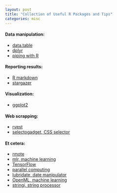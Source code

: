 ```yaml
---
layout: post
title: "Collection of Useful R Packages and Tips"
categories: misc
---
```


#### Data manipulation:
* <a href="https://s3.amazonaws.com/assets.datacamp.com/img/blog/data+table+cheat+sheet.pdf"> data.table </a>
* <a href="https://www.rstudio.com/wp-content/uploads/2015/02/data-wrangling-cheatsheet.pdf"> dplyr </a>
* <a href="https://www.r-statistics.com/2014/08/simpler-r-coding-with-pipes-the-present-and-future-of-the-magrittr-package/"> piping with R </a>

#### Reporting results:
* <a href="https://www.rstudio.com/wp-content/uploads/2016/03/rmarkdown-cheatsheet-2.0.pdf"> R markdown </a>
* <a href="http://jakeruss.com/cheatsheets/stargazer.html"> stargazer </a>

#### Visualization:
* <a href="https://www.rstudio.com/wp-content/uploads/2015/03/ggplot2-cheatsheet.pdf"> ggplot2 </a>

#### Web scrapping:
* <a href="https://cran.r-project.org/web/packages/rvest/rvest.pdf"> rvest </a>
* <a href="https://cran.r-project.org/web/packages/rvest/vignettes/selectorgadget.html"> selectogadget, CSS selector </a>

#### Et cetera:
* <a href="http://ryanhafen.com/blog/rmote"> rmote </a>
* <a href="https://cran.r-project.org/web/packages/mlr/vignettes/mlr.html"> mlr, machine learning </a>
* <a href="https://tensorflow.rstudio.com/"> TensorFlow </a>
* <a href="https://www.r-bloggers.com/r-with-parallel-computing-from-user-perspectives/"> parallel computing </a>
* <a href="https://cran.r-project.org/web/packages/lubridate/lubridate.pdf"> lubridate, date manipulator </a>
* <a href="https://cran.r-project.org/web/packages/OpenML/index.html"> OpenML, machine learning </a>
* <a href="https://www.rdocumentation.org/packages/stringi/versions/1.1.5"> stringi, string processor </a>
